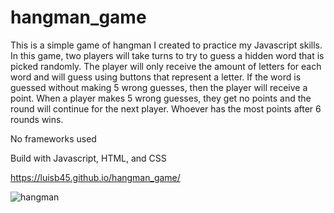 # hangman_game

This is a simple game of hangman I created to practice my Javascript skills. In this game, two players will take turns to try to guess a hidden word that is picked randomly. The player will only receive the amount of letters for each word and will guess using buttons that represent a letter. If the word is guessed without making 5 wrong guesses, then the player will receive a point. When a player makes 5 wrong guesses, they get no points and the round will continue for the next player. Whoever has the most points after 6 rounds wins. 

No frameworks used

Build with Javascript, HTML, and CSS

https://luisb45.github.io/hangman_game/

![hangman](https://user-images.githubusercontent.com/110195671/206959496-8f11232b-ba39-49d6-ba98-334b8b3b2506.JPG)


